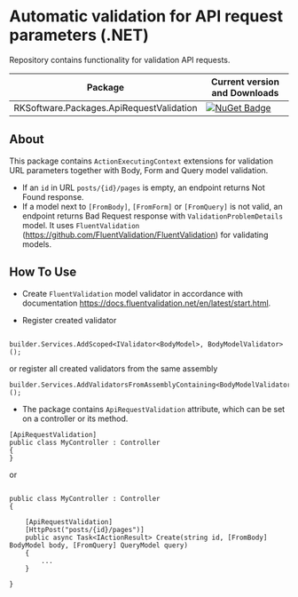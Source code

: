 # Automatic validation for API request parameters (.NET)
Repository contains functionality for validation API requests.

| Package  |  Current version and Downloads
|---|---|
|  RKSoftware.Packages.ApiRequestValidation  | [![NuGet Badge](https://buildstats.info/nuget/RKSoftware.Packages.ApiRequestValidation)](https://www.nuget.org/packages/RKSoftware.Packages.ApiRequestValidation/)

## About
This package contains `ActionExecutingContext` extensions for validation URL parameters together with Body, Form and Query model validation.
- If an `id` in URL `posts/{id}/pages` is empty, an endpoint returns Not Found response.
- If a model next to `[FromBody]`, `[FromForm]` or `[FromQuery]` is not valid, an endpoint returns Bad Request response with `ValidationProblemDetails` model.
It uses `FluentValidation` (https://github.com/FluentValidation/FluentValidation) for validating models.

## How To Use

- Create `FluentValidation` model validator in accordance with documentation https://docs.fluentvalidation.net/en/latest/start.html.

- Register created validator
```

builder.Services.AddScoped<IValidator<BodyModel>, BodyModelValidator>();

```
or register all created validators from the same assembly
```
builder.Services.AddValidatorsFromAssemblyContaining<BodyModelValidator>();
```

- The package contains `ApiRequestValidation` attribute, which can be set on a controller or its method.
```
[ApiRequestValidation]
public class MyController : Controller
{
}
```
or
```

public class MyController : Controller
{

    [ApiRequestValidation]
	[HttpPost("posts/{id}/pages")]   
    public async Task<IActionResult> Create(string id, [FromBody] BodyModel body, [FromQuery] QueryModel query)
    {
        ...
    }

}
```
